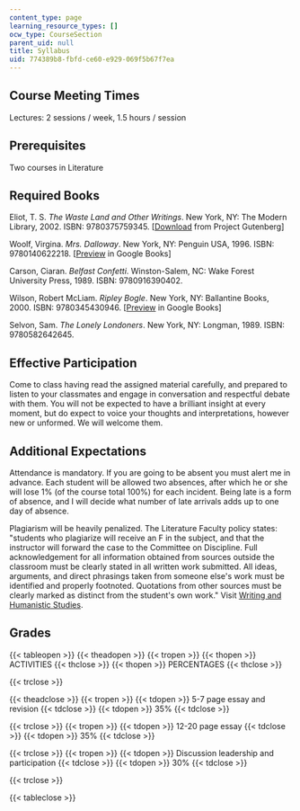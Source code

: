 ```yaml
---
content_type: page
learning_resource_types: []
ocw_type: CourseSection
parent_uid: null
title: Syllabus
uid: 774389b8-fbfd-ce60-e929-069f5b67f7ea
---
```


Course Meeting Times
--------------------

Lectures: 2 sessions / week, 1.5 hours / session

Prerequisites
-------------

Two courses in Literature

Required Books
--------------

Eliot, T. S. _The Waste Land and Other Writings_. New York, NY: The Modern Library, 2002. ISBN: 9780375759345. \[[Download](http://www.gutenberg.org/etext/1321) from Project Gutenberg\]

Woolf, Virgina. _Mrs. Dalloway_. New York, NY: Penguin USA, 1996. ISBN: 9780140622218. \[[Preview](http://books.google.com/books?id=QEHI-uN0tmgC&printsec=frontcover&dq=mrs.+dalloway#v=onepage&q=&f=false) in Google Books\]

Carson, Ciaran. _Belfast Confetti_. Winston-Salem, NC: Wake Forest University Press, 1989. ISBN: 9780916390402.

Wilson, Robert McLiam. _Ripley Bogle_. New York, NY: Ballantine Books, 2000. ISBN: 9780345430946. \[[Preview](http://books.google.com/books?id=7Dp4b8QM6cQC&printsec=frontcover&dq=ripley+bogle#v=onepage&q=&f=false) in Google Books\]

Selvon, Sam. _The Lonely Londoners_. New York, NY: Longman, 1989. ISBN: 9780582642645.

Effective Participation
-----------------------

Come to class having read the assigned material carefully, and prepared to listen to your classmates and engage in conversation and respectful debate with them. You will not be expected to have a brilliant insight at every moment, but do expect to voice your thoughts and interpretations, however new or unformed. We will welcome them.

Additional Expectations
-----------------------

Attendance is mandatory. If you are going to be absent you must alert me in advance. Each student will be allowed two absences, after which he or she will lose 1% (of the course total 100%) for each incident. Being late is a form of absence, and I will decide what number of late arrivals adds up to one day of absence.

Plagiarism will be heavily penalized. The Literature Faculty policy states: "students who plagiarize will receive an F in the subject, and that the instructor will forward the case to the Committee on Discipline. Full acknowledgement for all information obtained from sources outside the classroom must be clearly stated in all written work submitted. All ideas, arguments, and direct phrasings taken from someone else's work must be identified and properly footnoted. Quotations from other sources must be clearly marked as distinct from the student's own work." Visit [Writing and Humanistic Studies](http://cmsw.mit.edu/writing-and-communication-center/).

Grades
------

{{< tableopen >}}
{{< theadopen >}}
{{< tropen >}}
{{< thopen >}}
ACTIVITIES
{{< thclose >}}
{{< thopen >}}
PERCENTAGES
{{< thclose >}}

{{< trclose >}}

{{< theadclose >}}
{{< tropen >}}
{{< tdopen >}}
5-7 page essay and revision
{{< tdclose >}}
{{< tdopen >}}
35%
{{< tdclose >}}

{{< trclose >}}
{{< tropen >}}
{{< tdopen >}}
12-20 page essay
{{< tdclose >}}
{{< tdopen >}}
35%
{{< tdclose >}}

{{< trclose >}}
{{< tropen >}}
{{< tdopen >}}
Discussion leadership and participation
{{< tdclose >}}
{{< tdopen >}}
30%
{{< tdclose >}}

{{< trclose >}}

{{< tableclose >}}